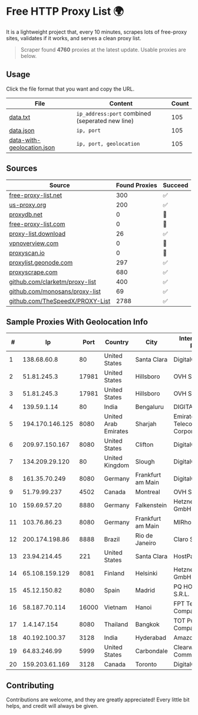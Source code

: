 
# Free HTTP Proxy List 🌍

It is a lightweight project that, every 10 minutes, scrapes lots of free-proxy sites, validates if it works, and serves a clean proxy list.


> Scraper found **4760** proxies at the latest update. Usable proxies are below.

## Usage

Click the file format that you want and copy the URL.


|File|Content|Count|
|----|-------|-----|
|[data.txt](https://raw.githubusercontent.com/themiralay/Proxy-List-World/master/data.txt)|`ip_address:port` combined (seperated new line)|105|
|[data.json](https://raw.githubusercontent.com/themiralay/Proxy-List-World/master/data.json)|`ip, port`|105|
|[data-with-geolocation.json](https://raw.githubusercontent.com/themiralay/Proxy-List-World/master/data-with-geolocation.json)|`ip, port, geolocation`|105|

## Sources

|Source|Found Proxies|Succeed|
|------|-------------|-------|
|[free-proxy-list.net](https://free-proxy-list.net)|300|✅|
|[us-proxy.org](https://www.us-proxy.org)|200|✅|
|[proxydb.net](http://proxydb.net)|0|🚫|
|[free-proxy-list.com](https://free-proxy-list.com/?page=&port=&type%5B%5D=http&type%5B%5D=https&up_time=0&search=Search)|0|🚫|
|[proxy-list.download](https://www.proxy-list.download/HTTP)|26|✅|
|[vpnoverview.com](https://vpnoverview.com/privacy/anonymous-browsing/free-proxy-servers)|0|🚫|
|[proxyscan.io](https://www.proxyscan.io)|0|🚫|
|[proxylist.geonode.com](https://proxylist.geonode.com/api/proxy-list?limit=300&page=1&sort_by=lastChecked&sort_type=desc&protocols=http,https)|297|✅|
|[proxyscrape.com](https://api.proxyscrape.com/v2/?request=displayproxies&protocol=http&timeout=10000&country=all&ssl=all&anonymity=all)|680|✅|
|[github.com/clarketm/proxy-list](https://raw.githubusercontent.com/clarketm/proxy-list/master/proxy-list-raw.txt)|400|✅|
|[github.com/monosans/proxy-list](https://raw.githubusercontent.com/monosans/proxy-list/main/proxies/http.txt)|69|✅|
|[github.com/TheSpeedX/PROXY-List](https://raw.githubusercontent.com/TheSpeedX/PROXY-List/master/http.txt)|2788|✅|


## Sample Proxies With Geolocation Info

|#|Ip|Port|Country|City|Internet Service Provider|
|-|--|----|-------|----|-------------------------|
|1|138.68.60.8|80|United States|Santa Clara|DigitalOcean, LLC|
|2|51.81.245.3|17981|United States|Hillsboro|OVH SAS|
|3|51.81.245.3|17981|United States|Hillsboro|OVH SAS|
|4|139.59.1.14|80|India|Bengaluru|DIGITALOCEAN|
|5|194.170.146.125|8080|United Arab Emirates|Sharjah|Emirates Telecommunications Corporation|
|6|209.97.150.167|8080|United States|Clifton|DigitalOcean, LLC|
|7|134.209.29.120|80|United Kingdom|Slough|DigitalOcean, LLC|
|8|161.35.70.249|8080|Germany|Frankfurt am Main|DigitalOcean, LLC|
|9|51.79.99.237|4502|Canada|Montreal|OVH SAS|
|10|159.69.57.20|8880|Germany|Falkenstein|Hetzner Online GmbH|
|11|103.76.86.23|8080|Germany|Frankfurt am Main|MIRhosting B.V.|
|12|200.174.198.86|8888|Brazil|Rio de Janeiro|Claro S.A|
|13|23.94.214.45|221|United States|Santa Clara|HostPapa|
|14|65.108.159.129|8081|Finland|Helsinki|Hetzner Online GmbH|
|15|45.12.150.82|8080|Spain|Madrid|PQ HOSTING PLUS S.R.L.|
|16|58.187.70.114|16000|Vietnam|Hanoi|FPT Telecom Company|
|17|1.4.147.154|8080|Thailand|Bangkok|TOT Public Company Limited|
|18|40.192.100.37|3128|India|Hyderabad|Amazon.com, Inc.|
|19|64.83.246.99|5999|United States|Carbondale|Clearwave Communications|
|20|159.203.61.169|3128|Canada|Toronto|DigitalOcean, LLC|



## Contributing

Contributions are welcome, and they are greatly appreciated! Every
little bit helps, and credit will always be given.

